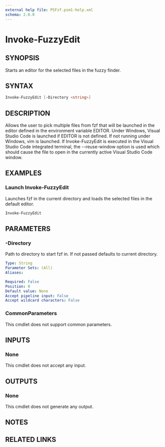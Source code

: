 ```yaml
---
external help file: PSFzf.psm1-help.xml
schema: 2.0.0
---
```


# Invoke-FuzzyEdit
## SYNOPSIS
Starts an editor for the selected files in the fuzzy finder.
## SYNTAX

```PowerShell
Invoke-FuzzyEdit [-Directory <string>]
```

## DESCRIPTION
Allows the user to pick multiple files from fzf that will be launched in the editor defined in the environment variable EDITOR.  Under Windows, Visual Studio Code is launched if EDITOR is not defined.  If not running under Windows, vim is launched.
If Invoke-FuzzyEdit is executed in the Visual Studio Code integrated terminal, the --reuse-window option is used which should cause the file to open in the currently active Visual Studio Code window. 
## EXAMPLES

### Launch Invoke-FuzzyEdit
  
Launches fzf in the current directory and loads the selected files in the default editor.


```PowerShell
Invoke-FuzzyEdit
```

## PARAMETERS
### -Directory
Path to directory to start fzf in. If not passed defaults to current directory.

```yaml
Type: String
Parameter Sets: (All)
Aliases:

Required: False
Position: 0
Default value: None
Accept pipeline input: False
Accept wildcard characters: False
```

### CommonParameters
This cmdlet does not support common parameters.
## INPUTS

### None 
This cmdlet does not accept any input.
## OUTPUTS

### None
This cmdlet does not generate any output.
## NOTES

## RELATED LINKS

